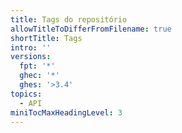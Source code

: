```yaml
---
title: Tags do repositório
allowTitleToDifferFromFilename: true
shortTitle: Tags
intro: ''
versions:
  fpt: '*'
  ghec: '*'
  ghes: '>3.4'
topics:
  - API
miniTocMaxHeadingLevel: 3
---
```


